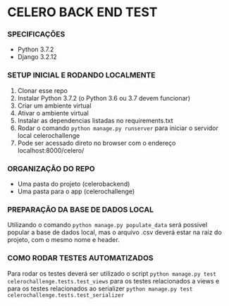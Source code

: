 # CELERO BACK END TEST

### SPECIFICAÇÕES

- Python 3.7.2
- Django 3.2.12

### SETUP INICIAL E RODANDO LOCALMENTE

1. Clonar esse repo
2. Instalar Python 3.7.2 (o Python 3.6 ou 3.7 devem funcionar)
3. Criar um ambiente virtual
4. Ativar o ambiente virtual
5. Instalar as dependencias listadas no requirements.txt
6. Rodar o comando `python manage.py runserver` para iniciar o servidor local celerochallenge
7. Pode ser acessado direto no browser com o endereço localhost:8000/celero/

### ORGANIZAÇÃO DO REPO

- Uma pasta do projeto (celerobackend)
- Uma pasta para o app (celerochallenge)

### PREPARAÇÃO DA BASE DE DADOS LOCAL 

Utilizando o comando `python manage.py populate_data` será possivel popular a base de dados local, mas o arquivo .csv deverá estar na raiz do
projeto, com o mesmo nome e header.

### COMO RODAR TESTES AUTOMATIZADOS

Para rodar os testes deverá ser utilizado o script `python manage.py test celerochallenge.tests.test_views` para os testes relacionados a views
e para os testes relacionados ao serializer `python manage.py test celerochallenge.tests.test_serializer`
